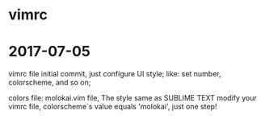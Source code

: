 # vimrc
# 2017-07-05
vimrc file initial commit, just configure UI style;
like: set number, colorscheme, and so on;

colors file: molokai.vim file, The style same as SUBLIME TEXT
modify your vimrc file, colorscheme`s value equals 'molokai', just one step!
 
